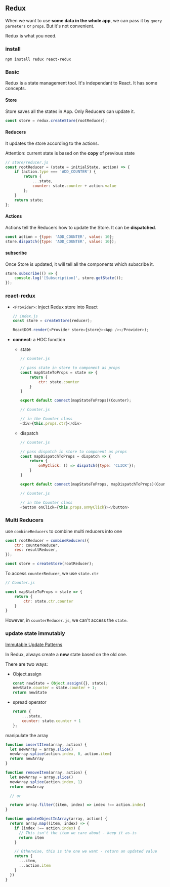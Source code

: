 ## Redux

When we want to use **some data in the whole app**, we can pass it by `query parmeters` or `props`. But it's not convenient.

Redux is what you need.

### install 

```command
npm install redux react-redux
```

### Basic

Redux is a state management tool. It's independant to React. It has some concepts.

#### Store

Store saves all the states in App. Only Reducers can update it.

```javascript
const store = redux.createStore(rootReducer);
```

#### Reducers

It updates the store according to the actions.

Attention: current state is based on the **copy** of previous state

```javascript
// store/reducer.js
const rootReducer = (state = initialState, action) => {
    if (action.type === 'ADD_COUNTER') {
        return {
            ...state,
            counter: state.counter + action.value
        };
    }
    return state;
};
```

#### Actions

Actions tell the Reducers how to update the Store. It can be **dispatched**.

```javascript
const action = {type: 'ADD_COUNTER', value: 10};
store.dispatch({type: 'ADD_COUNTER', value: 10});
```

#### subscribe

Once Store is updated, it will tell all the components which subscribe it.

```javascript
store.subscribe(() => {
    console.log('[Subscription]', store.getState());
});
```
### react-redux

* `<Provider>`: inject Redux store into React

    ```javascript
    // index.js
    const store = createStore(reducer);

    ReactDOM.render(<Provider store={store}><App /></Provider>);
    ```

* **connect**: a HOC function

    * state

        ```javascript
        // Counter.js

        // pass state in store to component as props
        const mapStateToProps = state => {
            return {
                ctr: state.counter
            }
        }

        export default connect(mapStateToProps)(Counter);
        ```

        ```javascript
        // Counter.js

        // in the Counter class
        <div>{this.props.ctr}</div>
        ```
    
    * dispatch

        ```javascript
        // Counter.js

        // pass dispatch in store to component as props
        const mapDispatchToProps = dispatch => {
            return {
                onMyClick: () => dispatch({type: 'CLICK'});
            }
        }

        export default connect(mapStateToProps, mapDispatchToProps)(Counter);
        ```

        ```javascript
        // Counter.js

        // in the Counter class
        <button onClick={this.props.onMyClick}></button>
        ```

### Multi Reducers

use `combineReducers` to combine multi reducers into one

```javascript
const rootReducer = combineReducers({
    ctr: counterReducer,
    res: resultReducer,
});

const store = createStore(rootReducer);
```

To access `counterReducer`, we use `state.ctr`

```javascript
// Counter.js

const mapStateToProps = state => {
    return {
        ctr: state.ctr.counter
    }
}
```

However, in `counterReducer.js`, we can't access the `state`.


### update state immutably

[Immutable Update Patterns](https://redux.js.org/recipes/structuring-reducers/immutable-update-patterns/)

In Redux, always create a **new** state based on the old one.

There are two ways:

* Object.assign

    ```javascript
    const newState = Object.assign({}, state);
    newState.counter = state.counter + 1;
    return newState
    ```

* spread operator

    ```javascript
    return {
        ...state,
        counter: state.counter + 1
    };
    ```

manipulate the array

```javascript
function insertItem(array, action) {
  let newArray = array.slice()
  newArray.splice(action.index, 0, action.item)
  return newArray
}

function removeItem(array, action) {
  let newArray = array.slice()
  newArray.splice(action.index, 1)
  return newArray

  // or

  return array.filter((item, index) => index !== action.index)
}

function updateObjectInArray(array, action) {
  return array.map((item, index) => {
    if (index !== action.index) {
      // This isn't the item we care about - keep it as-is
      return item
    }

    // Otherwise, this is the one we want - return an updated value
    return {
      ...item,
      ...action.item
    }
  })
}
```

